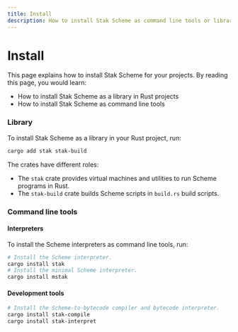 ```yaml
---
title: Install
description: How to install Stak Scheme as command line tools or libraries
---
```


# Install

This page explains how to install Stak Scheme for your projects. By reading this page, you would learn:

- How to install Stak Scheme as a library in Rust projects
- How to install Stak Scheme as command line tools

### Library

To install Stak Scheme as a library in your Rust project, run:

```sh
cargo add stak stak-build
```

The crates have different roles:

- The `stak` crate provides virtual machines and utilities to run Scheme programs in Rust.
- The `stak-build` crate builds Scheme scripts in `build.rs` build scripts.

### Command line tools

#### Interpreters

To install the Scheme interpreters as command line tools, run:

```sh
# Install the Scheme interpreter.
cargo install stak
# Install the minimal Scheme interpreter.
cargo install mstak
```

#### Development tools

```sh
# Install the Scheme-to-bytecode compiler and bytecode interpreter.
cargo install stak-compile
cargo install stak-interpret
```
